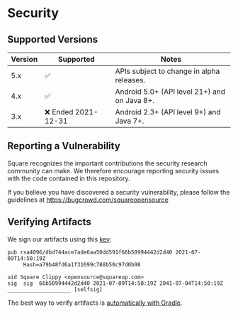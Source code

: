 [//]: # (title: Security)

# Security

## Supported Versions

| Version | Supported          | Notes                                        |
|---------|--------------------|----------------------------------------------|
| 5.x     | ✅                  | APIs subject to change in alpha releases.    |
| 4.x     | ✅                  | Android 5.0+ (API level 21+) and on Java 8+. |
| 3.x     | ❌ Ended 2021-12-31 | Android 2.3+ (API level 9+) and Java 7+.     |


## Reporting a Vulnerability

Square recognizes the important contributions the security research community
can make. We therefore encourage reporting security issues with the code
contained in this repository.

If you believe you have discovered a security vulnerability, please follow the
guidelines at https://bugcrowd.com/squareopensource


## Verifying Artifacts

We sign our artifacts using this [key][signing_key]:

```
pub rsa4096/dbd744ace7ade6aa50dd591f66b50994442d2d40 2021-07-09T14:50:19Z
	 Hash=a79b48fd6a1f31699c788b50c97d0b98

uid Square Clippy <opensource@squareup.com>
sig  sig  66b50994442d2d40 2021-07-09T14:50:19Z 2041-07-04T14:50:19Z ____________________ [selfsig]
```

The best way to verify artifacts is [automatically with Gradle][gradle_verification].


[gradle_verification]: https://docs.gradle.org/current/userguide/dependency_verification.html#sec:signature-verification
[signing_key]: https://keyserver.ubuntu.com/pks/lookup?op=hget&search=a79b48fd6a1f31699c788b50c97d0b98
